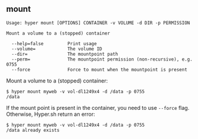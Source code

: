 ## mount

    Usage: hyper mount [OPTIONS] CONTAINER -v VOLUME -d DIR -p PERMISSION

    Mount a volume to a (stopped) container

      --help=false         Print usage
      --volume=			   The volume ID
      --dir=               The mountpoint path
      --perm=			   The mountpoint permission (non-recursive), e.g. 0755
      --force			   Force to mount when the mountpoint is present

Mount a volume to a (stopped) container:

	$ hyper mount myweb -v vol-dl1249x4 -d /data -p 0755
	/data

If the mount point is present in the container, you need to use `--force` flag. Otherwise, Hyper.sh return an error:

	$ hyper mount myweb -v vol-dl1249x4 -d /data -p 0755
	/data already exists
